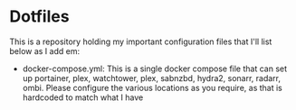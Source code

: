 # Dotfiles

This is a repository holding my important configuration files that I'll list below as I add em:

- docker-compose.yml: This is a single docker compose file that can set up portainer, plex, watchtower, plex, sabnzbd, hydra2, sonarr, radarr, ombi. Please configure the various locations as you require, as that is hardcoded to match what I have
